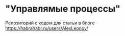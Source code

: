 # "Управлямые процессы"
Репозиторий с кодом для статьи в блоге https://habrahabr.ru/users/AlexLeonov/
